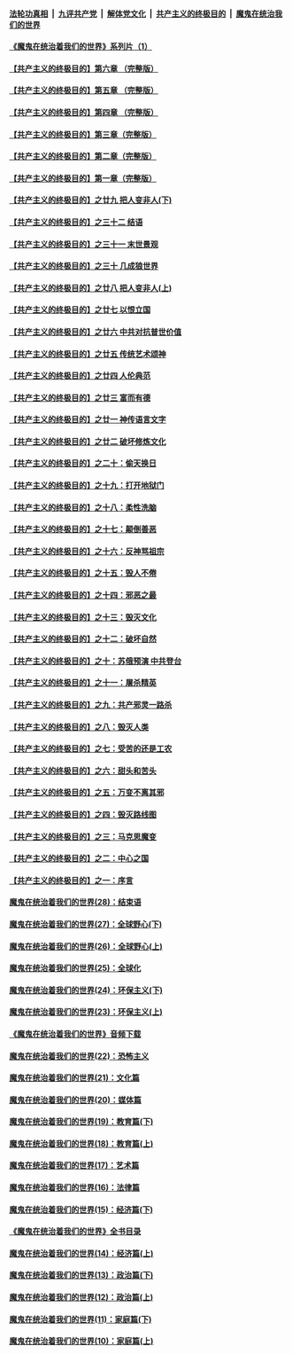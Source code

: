 ####  [法轮功真相](../../../../basic/blob/master/README.md?t=07210402) &nbsp;|&nbsp; [九评共产党](../../../../9ping.md/blob/master/README.md?t=07210402) &nbsp;|&nbsp; [解体党文化](../../../../jtdwh.md/blob/master/README.md?t=07210402)  &nbsp;|&nbsp; [共产主义的终极目的](../../../../gczydzjmd.md/blob/master/README.md?t=07210402) &nbsp;|&nbsp; [魔鬼在统治我们的世界](../../../../mgztzwmdsj.md/blob/master/README.md?t=07210402) 

#### [《魔鬼在统治着我们的世界》系列片（1）](../pages/nsc422/n12267575.md?t=07210402) 

#### [【共产主义的终极目的】第六章 （完整版）](../pages/nsc422/n11428913.md?t=07210402) 

#### [【共产主义的终极目的】第五章 （完整版）](../pages/nsc422/n11428912.md?t=07210402) 

#### [【共产主义的终极目的】第四章 （完整版）](../pages/nsc422/n11428907.md?t=07210402) 

#### [【共产主义的终极目的】第三章（完整版）](../pages/nsc422/n11428848.md?t=07210402) 

#### [【共产主义的终极目的】第二章（完整版）](../pages/nsc422/n11428831.md?t=07210402) 

#### [【共产主义的终极目的】第一章（完整版）](../pages/nsc422/n11417651.md?t=07210402) 

#### [【共产主义的终极目的】之廿九 把人变非人(下)](../pages/nsc422/n11344140.md?t=07210402) 

#### [【共产主义的终极目的】之三十二 结语](../pages/nsc422/n11360535.md?t=07210402) 

#### [【共产主义的终极目的】之三十一 末世景观](../pages/nsc422/n11351129.md?t=07210402) 

#### [【共产主义的终极目的】之三十 几成狼世界](../pages/nsc422/n11348280.md?t=07210402) 

#### [【共产主义的终极目的】之廿八 把人变非人(上)](../pages/nsc422/n11340492.md?t=07210402) 

#### [【共产主义的终极目的】之廿七 以恨立国](../pages/nsc422/n11336944.md?t=07210402) 

#### [【共产主义的终极目的】之廿六 中共对抗普世价值](../pages/nsc422/n11324785.md?t=07210402) 

#### [【共产主义的终极目的】之廿五 传统艺术颂神](../pages/nsc422/n11296396.md?t=07210402) 

#### [【共产主义的终极目的】之廿四 人伦典范](../pages/nsc422/n11296397.md?t=07210402) 

#### [【共产主义的终极目的】之廿三 富而有德](../pages/nsc422/n11283598.md?t=07210402) 

#### [【共产主义的终极目的】之廿一 神传语言文字](../pages/nsc422/n11263265.md?t=07210402) 

#### [【共产主义的终极目的】之廿二 破坏修炼文化](../pages/nsc422/n11245728.md?t=07210402) 

#### [【共产主义的终极目的】之二十：偷天换日](../pages/nsc422/n11238846.md?t=07210402) 

#### [【共产主义的终极目的】之十九：打开地狱门](../pages/nsc422/n11206376.md?t=07210402) 

#### [【共产主义的终极目的】之十八：柔性洗脑](../pages/nsc422/n11199994.md?t=07210402) 

#### [【共产主义的终极目的】之十七：颠倒善恶](../pages/nsc422/n11179782.md?t=07210402) 

#### [【共产主义的终极目的】之十六：反神骂祖宗](../pages/nsc422/n11166798.md?t=07210402) 

#### [【共产主义的终极目的】之十五：毁人不倦](../pages/nsc422/n11166792.md?t=07210402) 

#### [【共产主义的终极目的】之十四：邪恶之最](../pages/nsc422/n11150249.md?t=07210402) 

#### [【共产主义的终极目的】之十三：毁灭文化](../pages/nsc422/n11135227.md?t=07210402) 

#### [【共产主义的终极目的】之十二：破坏自然](../pages/nsc422/n11135214.md?t=07210402) 

#### [【共产主义的终极目的】之十：苏俄预演 中共登台](../pages/nsc422/n11118424.md?t=07210402) 

#### [【共产主义的终极目的】之十一：屠杀精英](../pages/nsc422/n11118442.md?t=07210402) 

#### [【共产主义的终极目的】之九：共产邪灵一路杀](../pages/nsc422/n11114139.md?t=07210402) 

#### [【共产主义的终极目的】之八：毁灭人类](../pages/nsc422/n11108503.md?t=07210402) 

#### [【共产主义的终极目的】之七：受苦的还是工农](../pages/nsc422/n11101809.md?t=07210402) 

#### [【共产主义的终极目的】之六：甜头和苦头](../pages/nsc422/n11096971.md?t=07210402) 

#### [【共产主义的终极目的】之五：万变不离其邪](../pages/nsc422/n11091285.md?t=07210402) 

#### [【共产主义的终极目的】之四：毁灭路线图](../pages/nsc422/n11086284.md?t=07210402) 

#### [【共产主义的终极目的】之三：马克思魔变](../pages/nsc422/n11061941.md?t=07210402) 

#### [【共产主义的终极目的】之二：中心之国](../pages/nsc422/n11047728.md?t=07210402) 

#### [【共产主义的终极目的】之一：序言](../pages/nsc422/n11086077.md?t=07210402) 

#### [魔鬼在统治着我们的世界(28)：结束语](../pages/nsc422/n10936246.md?t=07210402) 

#### [魔鬼在统治着我们的世界(27)：全球野心(下)](../pages/nsc422/n10928319.md?t=07210402) 

#### [魔鬼在统治着我们的世界(26)：全球野心(上)](../pages/nsc422/n10900318.md?t=07210402) 

#### [魔鬼在统治着我们的世界(25)：全球化](../pages/nsc422/n10788205.md?t=07210402) 

#### [魔鬼在统治着我们的世界(24)：环保主义(下)](../pages/nsc422/n10695307.md?t=07210402) 

#### [魔鬼在统治着我们的世界(23)：环保主义(上)](../pages/nsc422/n10688613.md?t=07210402) 

#### [《魔鬼在统治着我们的世界》音频下载](../pages/nsc422/n10635553.md?t=07210402) 

#### [魔鬼在统治着我们的世界(22)：恐怖主义](../pages/nsc422/n10614727.md?t=07210402) 

#### [魔鬼在统治着我们的世界(21)：文化篇](../pages/nsc422/n10597706.md?t=07210402) 

#### [魔鬼在统治着我们的世界(20)：媒体篇](../pages/nsc422/n10586579.md?t=07210402) 

#### [魔鬼在统治着我们的世界(19)：教育篇(下)](../pages/nsc422/n10564808.md?t=07210402) 

#### [魔鬼在统治着我们的世界(18)：教育篇(上)](../pages/nsc422/n10526970.md?t=07210402) 

#### [魔鬼在统治着我们的世界(17)：艺术篇](../pages/nsc422/n10499093.md?t=07210402) 

#### [魔鬼在统治着我们的世界(16)：法律篇](../pages/nsc422/n10485969.md?t=07210402) 

#### [魔鬼在统治着我们的世界(15)：经济篇(下)](../pages/nsc422/n10469975.md?t=07210402) 

#### [《魔鬼在统治着我们的世界》全书目录](../pages/nsc422/n10464261.md?t=07210402) 

#### [魔鬼在统治着我们的世界(14)：经济篇(上)](../pages/nsc422/n10457370.md?t=07210402) 

#### [魔鬼在统治着我们的世界(13)：政治篇(下)](../pages/nsc422/n10448270.md?t=07210402) 

#### [魔鬼在统治着我们的世界(12)：政治篇(上)](../pages/nsc422/n10444576.md?t=07210402) 

#### [魔鬼在统治着我们的世界(11)：家庭篇(下)](../pages/nsc422/n10440961.md?t=07210402) 

#### [魔鬼在统治着我们的世界(10)：家庭篇(上)](../pages/nsc422/n10435448.md?t=07210402) 

